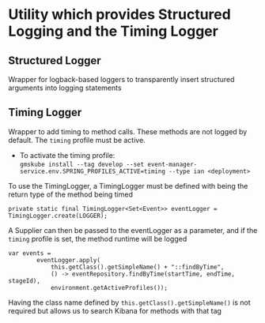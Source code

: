 # Utility which provides Structured Logging and the Timing Logger

## Structured Logger
 Wrapper for logback-based loggers to transparently insert structured arguments into logging statements

## Timing Logger
Wrapper to add timing to method calls.  These methods are not logged by default.  The `timing` profile must be active.
- To activate the timing profile:\
`
gmskube install --tag develop --set event-manager-service.env.SPRING_PROFILES_ACTIVE=timing --type ian <deployment>
`

To use the TimingLogger, a TimingLogger<T> must be defined with <T> being the return type of the method being timed
```
private static final TimingLogger<Set<Event>> eventLogger = TimingLogger.create(LOGGER);
```
A Supplier can then be passed to the eventLogger as a parameter, and if the `timing` profile is set, the method runtime will be logged
```
var events =
        eventLogger.apply(
            this.getClass().getSimpleName() + "::findByTime",
            () -> eventRepository.findByTime(startTime, endTime, stageId),
            environment.getActiveProfiles());
```
Having the class name defined by `this.getClass().getSimpleName()` is not required but allows us to search Kibana for methods with that tag
